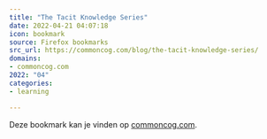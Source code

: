 ```yaml
---
title: "The Tacit Knowledge Series"
date: 2022-04-21 04:07:18
icon: bookmark
source: Firefox bookmarks
src_url: https://commoncog.com/blog/the-tacit-knowledge-series/
domains:
- commoncog.com
2022: "04"
categories:
- learning

---
```

Deze bookmark kan je vinden op [commoncog.com](https://commoncog.com/blog/the-tacit-knowledge-series/).
